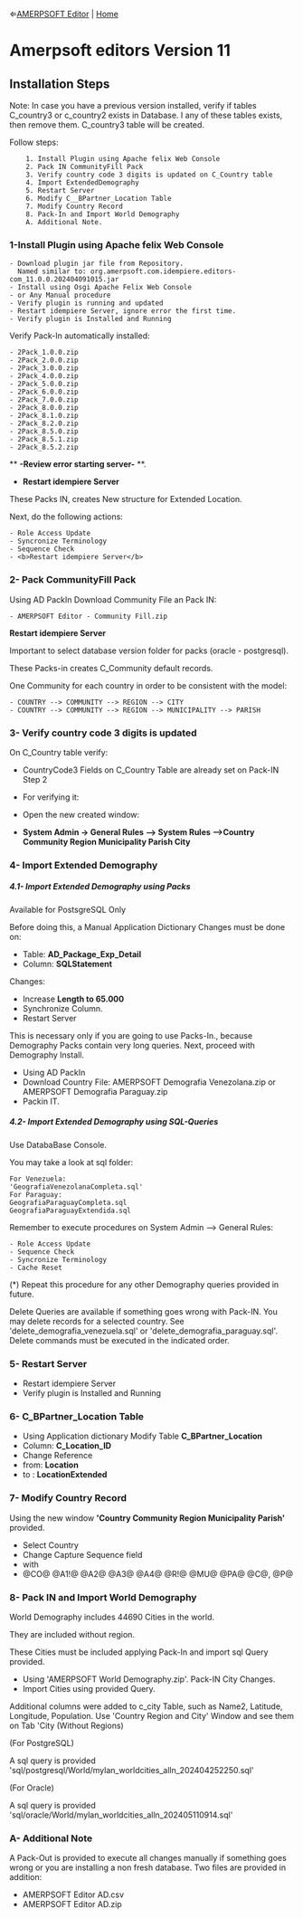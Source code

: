 &lArr;[AMERPSOFT Editor](../README.md) | [Home](../README.md)
# <b>Amerpsoft editors Version 11 </b>

## <b>Installation Steps</b>

Note:
In case you have a previous version installed, verify if tables C_country3 or c_country2 exists in Database. I any of these tables exists, then remove them. C_country3 table will be created.
 
Follow steps:

```text
    1. Install Plugin using Apache felix Web Console
    2. Pack IN CommunityFill Pack
    3. Verify country code 3 digits is updated on C_Country table
    4. Import ExtendedDemography
    5. Restart Server
    6. Modify C__BPartner_Location Table
    7. Modify Country Record
    8. Pack-In and Import World Demography
    A. Additional Note.
```

### <b>1-Install Plugin using Apache felix Web Console</b>

```text
- Download plugin jar file from Repository. 
  Named similar to: org.amerpsoft.com.idempiere.editors-com_11.0.0.202404091015.jar
- Install using Osgi Apache Felix Web Console
- or Any Manual procedure
- Verify plugin is running and updated
- Restart idempiere Server, ignore error the first time.
- Verify plugin is Installed and Running
```

Verify Pack-In automatically installed:

```text
- 2Pack_1.0.0.zip
- 2Pack_2.0.0.zip
- 2Pack_3.0.0.zip
- 2Pack_4.0.0.zip
- 2Pack_5.0.0.zip
- 2Pack_6.0.0.zip
- 2Pack_7.0.0.zip
- 2Pack_8.0.0.zip
- 2Pack_8.1.0.zip
- 2Pack_8.2.0.zip
- 2Pack_8.5.0.zip
- 2Pack_8.5.1.zip
- 2Pack_8.5.2.zip
```

** **-Review error starting server-**  **.
- <b>Restart idempiere Server</b>

These Packs IN, creates New structure for Extended Location.
								 
Next, do the following actions:

```text
- Role Access Update
- Syncronize Terminology
- Sequence Check
- <b>Restart idempiere Server</b>
```

### <b>2- Pack CommunityFill Pack</b>

 Using AD PackIn
 Download Community File an Pack IN:  
 
```text
- AMERPSOFT Editor - Community Fill.zip
```

<b>Restart idempiere Server</b>


Important to select database version folder for packs (oracle - postgresql).

These Packs-in creates C_Community default records. 

One Community for each country in order to be consistent with the model:

```text
- COUNTRY --> COMMUNITY --> REGION --> CITY  
- COUNTRY --> COMMUNITY --> REGION --> MUNICIPALITY --> PARISH
```

### <b>3- Verify country code 3 digits is updated </b>

On C_Country table verify:

- CountryCode3 Fields on C_Country Table are already set on Pack-IN Step 2
- For verifying it: 
- Open the new created window:

- <b>System Admin -> General Rules --> System Rules -->Country Community Region Municipality Parish City</b>
    
### <b>4- Import Extended Demography</b>

##### <b>4.1- Import Extended Demography using Packs</b>

Available for PostsgreSQL Only

Before doing this, a Manual Application Dictionary Changes must be done on:
- Table: <b>AD_Package_Exp_Detail</b>
- Column: <b>SQLStatement</b>

Changes:

- Increase <b>Length to 65.000</b>
- Synchronize Column.
- Restart Server

This is necessary only if you are going to use Packs-In., because Demography Packs contain very long queries. Next, proceed with Demography Install.

- Using AD PackIn
- Download Country File:  AMERPSOFT Demografia Venezolana.zip or AMERPSOFT Demografia Paraguay.zip 
- Packin IT.

##### <b>4.2- Import Extended Demography using SQL-Queries</b>

Use DatabaBase Console.

You may take a look at sql folder:

```text
For Venezuela:
'GeografiaVenezolanaCompleta.sql' 
For Paraguay:
GeografiaParaguayCompleta.sql
GeografiaParaguayExtendida.sql

```

Remember to execute procedures on System Admin --> General Rules: 

    - Role Access Update
    - Sequence Check 
    - Syncronize Terminology
    - Cache Reset

(*) Repeat this procedure for any other Demography queries provided in future.

Delete Queries are available if something goes wrong with Pack-IN. You may delete records for a selected country.
See 'delete_demografia_venezuela.sql' or 'delete_demografia_paraguay.sql'. Delete commands must be executed in the indicated order.
 
### <b>5- Restart Server</b>
- Restart idempiere Server 
- Verify plugin is Installed and Running

### <b>6- C_BPartner_Location Table</b>
- Using Application dictionary Modify Table <b>C_BPartner_Location</b>
- Column: <b>C_Location_ID</b>
- Change Reference 
- from: <b>Location</b> 
- to  : <b>LocationExtended</b>

### <b>7- Modify Country Record</b>

Using the new window <b>'Country Community Region Municipality Parish'</b> provided.

- Select Country
- Change Capture Sequence field
-    with
- @CO@ @A1!@ @A2@ @A3@ @A4@  @R!@ @MU@ @PA@ @C@, @P@ 

### <b>8- Pack IN and Import World Demography</b>

World Demography includes 44690 Cities in the world.

They are included without region.

These Cities must be included applying Pack-In and import sql Query provided. 
- Using 'AMERPSOFT World Demography.zip'. Pack-IN City Changes.
- Import Cities using provided Query.

Additional columns were added to c_city Table, such as Name2, Latitude, Longitude, Population.
Use 'Country Region and City' Window and see them on Tab 'City (Without Regions)

(For PostgreSQL)

A sql query is provided 'sql/postgresql/World/mylan_worldcities_alln_202404252250.sql'

(For Oracle)

A sql query is provided 'sql/oracle/World/mylan_worldcities_alln_202405110914.sql'

### <b>A- Additional Note</b>

A Pack-Out is provided to execute all changes manually if something goes wrong or you are installing a non fresh database.
Two files are provided in addition:
- AMERPSOFT Editor AD.csv
- AMERPSOFT Editor AD.zip
